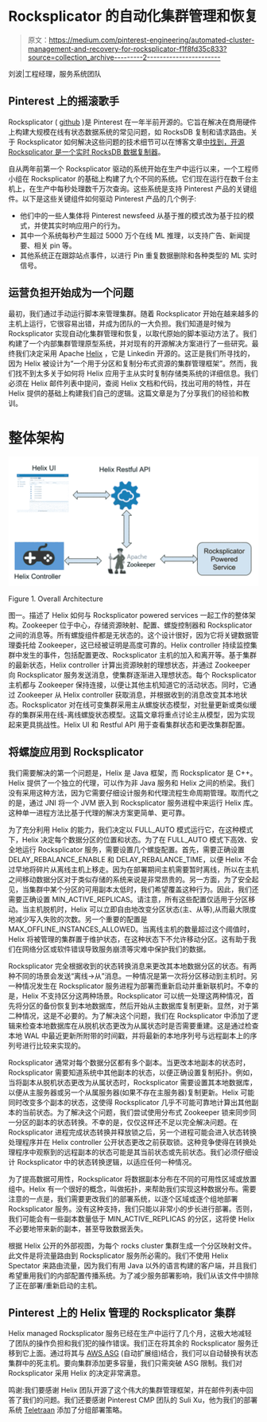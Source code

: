 # Rocksplicator 的自动化集群管理和恢复

> 原文：<https://medium.com/pinterest-engineering/automated-cluster-management-and-recovery-for-rocksplicator-f1f8fd35c833?source=collection_archive---------2----------------------->

刘波|工程经理，服务系统团队

## Pinterest 上的摇滚歌手

Rocksplicator ( [github](https://github.com/pinterest/rocksplicator) )是 Pinterest 在一年半前开源的。它旨在解决在商用硬件上构建大规模在线有状态数据系统的常见问题，如 RocksDB 复制和请求路由。关于 Rocksplicator 如何解决这些问题的技术细节可以在博客文章[中找到，开源 Rocksplicator 是一个实时 RocksDB 数据复制器](/@Pinterest_Engineering/open-sourcing-rocksplicator-a-real-time-rocksdb-data-replicator-558cd3847a9d)。

自从两年前第一个 Rocksplicator 驱动的系统开始在生产中运行以来，一个工程师小组在 Rocksplicator 的基础上构建了九个不同的系统。它们现在运行在数千台主机上，在生产中每秒处理数千万次查询。这些系统是支持 Pinterest 产品的关键组件。以下是这些关键组件如何驱动 Pinterest 产品的几个例子:

*   他们中的一些人集体将 Pinterest newsfeed 从基于推的模式改为基于拉的模式，并使其实时响应用户的行为。
*   其中一个系统每秒产生超过 5000 万个在线 ML 推理，以支持广告、新闻提要、相关 pin 等。
*   其他系统正在跟踪站点事件，以进行 Pin 重复数据删除和各种类型的 ML 实时信号。

## 运营负担开始成为一个问题

最初，我们通过手动运行脚本来管理集群。随着 Rocksplicator 开始在越来越多的主机上运行，它很容易出错，并成为团队的一大负担。我们知道是时候为 Rocksplicator 实现自动化集群管理和恢复，以取代原始的脚本驱动方法了。我们构建了一个内部集群管理原型系统，并对现有的开源解决方案进行了一些研究。最终我们决定采用 Apache [Helix](https://helix.apache.org/) ，它是 Linkedin 开源的。这正是我们所寻找的，因为 Helix 被设计为“一个用于分区和复制分布式资源的集群管理框架”。然而，我们找不到太多关于如何将 Helix 应用于主从实时复制存储类系统的详细信息。我们必须在 Helix 邮件列表中提问，查阅 Helix 文档和代码，找出可用的特性，并在 Helix 提供的基础上构建我们自己的逻辑。这篇文章是为了分享我们的经验和教训。

# 整体架构

![](img/86b94b6fb53c94329a729466e3b76fa9.png)

Figure 1\. Overall Architecture

图一。描述了 Helix 如何与 Rocksplicator powered services 一起工作的整体架构。Zookeeper 位于中心，存储资源映射、配置、螺旋控制器和 Rocksplicator 之间的消息等。所有螺旋组件都是无状态的。这个设计很好，因为它将关键数据管理委托给 Zookeeper，这已经被证明是高度可靠的。Helix controller 持续监控集群中发生的事件，包括配置更改、Rocksplicator 主机的加入和离开等。基于集群的最新状态，Helix controller 计算出资源映射的理想状态，并通过 Zookeeper 向 Rocksplicator 服务发送消息，使集群逐渐进入理想状态。每个 Rocksplicator 主机都与 Zookeeper 保持连接，以便让其他主机知道它的活动状态。同时，它通过 Zookeeper 从 Helix controller 获取消息，并根据收到的消息改变其本地状态。Rocksplicator 对在线可变集群采用主从螺旋状态模型，对批量更新或类似缓存的集群采用在线-离线螺旋状态模型。这篇文章将重点讨论主从模型，因为实现起来更具挑战性。Helix UI 和 Restful API 用于查看集群状态和更改集群配置。

## 将螺旋应用到 Rocksplicator

我们需要解决的第一个问题是，Helix 是 Java 框架，而 Rocksplicator 是 C++。Helix 提供了一个独立的代理，可以作为非 Java 服务和 Helix 之间的桥梁。我们没有采用这种方法，因为它需要仔细设计服务和代理流程生命周期管理。取而代之的是，通过 JNI 将一个 JVM 嵌入到 Rocksplicator 服务进程中来运行 Helix 库。这种单一进程方法比基于代理的解决方案更简单、更可靠。

为了充分利用 Helix 的能力，我们决定以 FULL_AUTO 模式运行它，在这种模式下，Helix 决定每个数据分区的位置和状态。为了在 FULL_AUTO 模式下高效、安全地运行 Rocksplicator 服务，需要设置几个螺旋配置。首先，需要正确设置 DELAY_REBALANCE_ENABLE 和 DELAY_REBALANCE_TIME，以便 Helix 不会过早地将碎片从离线主机上移走。因为在部署期间主机需要暂时离线，所以在主机之间移动数据分区对于类似存储的系统来说是非常昂贵的。另一方面，为了安全起见，当集群中某个分区的可用副本太低时，我们希望覆盖这种行为。因此，我们还需要正确设置 MIN_ACTIVE_REPLICAS。请注意，所有这些配置仅适用于分区移动。当主机脱机时，Helix 可以立即自由地改变分区状态(主、从等),从而最大限度地减少写入失败的次数。另一个重要的配置是 MAX_OFFLINE_INSTANCES_ALLOWED。当离线主机的数量超过这个阈值时，Helix 将被管理的集群置于维护状态，在这种状态下不允许移动分区。这有助于我们在网络分区或软件错误导致服务崩溃等灾难中保护我们的数据。

Rocksplicator 完全根据收到的状态转换消息来更改其本地数据分区的状态。有两种不同的场景会发送“离线->从”消息。一种情况是第一次将分区移动到主机时。另一种情况发生在 Rocksplicator 服务进程为部署而重新启动并重新联机时。不幸的是，Helix 不支持区分这两种场景。Rocksplicator 可以统一处理这两种情况，首先将分区的备份恢复到本地数据库，然后开始从主数据库复制更新。显然，对于第二种情况，这是不必要的。为了解决这个问题，我们在 Rocksplicator 中添加了逻辑来检查本地数据库在从脱机状态更改为从属状态时是否需要重建。这是通过检查本地 WAL 中最近更新所附带的时间戳，并将最新的本地序列号与远程副本上的序列号进行比较来实现的。

Rocksplicator 通常对每个数据分区都有多个副本。当更改本地副本的状态时，Rocksplicator 需要知道系统中其他副本的状态，以便正确设置复制拓扑。例如，当将副本从脱机状态更改为从属状态时，Rocksplicator 需要设置其本地数据库，以便从主服务器或另一个从属服务器(如果不存在主服务器)复制更新。Helix 可能同时改变多个副本的状态，这使得 Rocksplicator 几乎不可能可靠地计算出其他副本的当前状态。为了解决这个问题，我们尝试使用分布式 Zookeeper 锁来同步同一分区的副本的状态转换。不幸的是，仅仅这样还不足以完全解决问题。在 Rocksplicator 进程完成状态转换并释放锁之后，另一个进程可能会进入状态转换处理程序并在 Helix controller 公开状态更改之前获取锁。这种竞争使得在转换处理程序中观察到的远程副本的状态可能是其当前状态或先前状态。我们必须仔细设计 Rocksplicator 中的状态转换逻辑，以适应任何一种情况。

为了提高数据可用性，Rocksplicator 将数据副本分布在不同的可用性区域或放置组中。Helix 有一个很好的概念，叫做拓扑，来帮助我们实现这种数据分布。需要注意的一点是，我们需要更改我们的部署系统，以逐个区域或逐个组地部署 Rocksplicator 服务。没有这种支持，我们只能以非常小的步长进行部署。否则，我们可能会有一些副本数量低于 MIN_ACTIVE_REPLICAS 的分区，这将使 Helix 不必要地带来新的副本，甚至导致数据丢失。

根据 Helix 公开的外部视图，为每个 rocks cluster 集群生成一个分区映射文件。此文件是将流量路由到 Rocksplicator 服务所必需的。我们不使用 Helix Spectator 来路由流量，因为我们有用 Java 以外的语言构建的客户端，并且我们希望重用我们的内部配置传播系统。为了减少服务部署影响，我们从该文件中排除了正在部署/重新启动的主机。

## Pinterest 上的 Helix 管理的 Rocksplicator 集群

Helix managed Rocksplicator 服务已经在生产中运行了几个月，这极大地减轻了团队的操作负担和我们犯的操作错误。我们正在将其余的 Rocksplicator 服务迁移到它上面。通过将其与 [AWS ASG](https://docs.aws.amazon.com/autoscaling/ec2/userguide/AutoScalingGroup.html) (自动扩展组)结合，我们可以自动替换有状态集群中的死主机。要向集群添加更多容量，我们只需突破 ASG 限制。我们对 Rocksplicator 采用 Helix 的决定非常满意。

鸣谢:我们要感谢 Helix 团队开源了这个伟大的集群管理框架，并在邮件列表中回答了我们的问题。我们还要感谢 Pinterest CMP 团队的 Suli Xu，他为我们的部署系统 [Teletraan](https://github.com/pinterest/teletraan) 添加了分组部署策略。